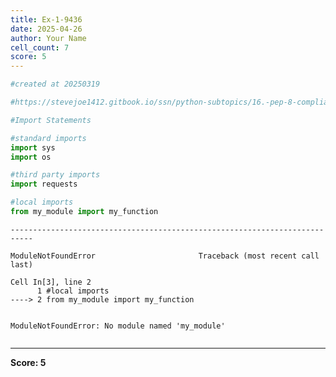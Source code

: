 ```yaml
---
title: Ex-1-9436
date: 2025-04-26
author: Your Name
cell_count: 7
score: 5
---
```


```python
#created at 20250319
```


```python
#https://stevejoe1412.gitbook.io/ssn/python-subtopics/16.-pep-8-compliance
```


```python
#Import Statements
```


```python
#standard imports
import sys
import os
```


```python
#third party imports
import requests
```


```python
#local imports 
from my_module import my_function
```


    ---------------------------------------------------------------------------

    ModuleNotFoundError                       Traceback (most recent call last)

    Cell In[3], line 2
          1 #local imports 
    ----> 2 from my_module import my_function


    ModuleNotFoundError: No module named 'my_module'



```python

```


---
**Score: 5**